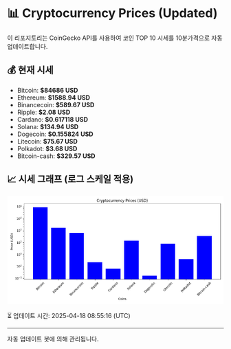 
# 📊 Cryptocurrency Prices (Updated)

이 리포지토리는 CoinGecko API를 사용하여 코인 TOP 10 시세를 10분가격으로 자동 업데이트합니다.

## 💰 현재 시세
- Bitcoin: **$84686 USD**
- Ethereum: **$1588.94 USD**
- Binancecoin: **$589.67 USD**
- Ripple: **$2.08 USD**
- Cardano: **$0.617118 USD**
- Solana: **$134.94 USD**
- Dogecoin: **$0.155824 USD**
- Litecoin: **$75.67 USD**
- Polkadot: **$3.68 USD**
- Bitcoin-cash: **$329.57 USD**

## 📈 시세 그래프 (로그 스케일 적용)
![Crypto Prices](crypto_prices.png)

⏳ 업데이트 시간: 2025-04-18 08:55:16 (UTC)

---
자동 업데이트 봇에 의해 관리됩니다.

